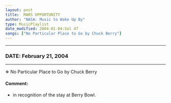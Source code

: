 ```yaml
---
layout: post
title:  MARS OPPORTUNITY
author: "NASA: Music to Wake Up By"
type: MusicPlaylist
date_modified: 2004-01-04:Sol 47
songs: ["No Particular Place to Go by Chuck Berry"]
---
```


----
### DATE: February 21, 2004
----
✵ No Particular Place to Go by Chuck Berry

#### Comment:
* in recognition of the stay at Berry Bowl.



<br/>
<center>
	<a target="_blank"
	   href="https://twitter.com/intent/tweet?hashtags=Space,NASA,Playlist,NASAWakeupCalls,SpaceProgram&text={{ page.author}}, '{{ page.songs.first }}' {{ page.title }}, {{ page.date | date: '%B %d, %Y' }}. {{ site.url }}{{ page.url }} @nasawakeupcalls">
	   <i class="fab fa-twitter" alt="Tweet this page" style="font-size: 1.3em;"></i>
	</a>
	&nbsp; 	<i class="fas fa-user-astronaut" style="font-size: 1.5em;"></i> &nbsp;
    <a type="amzn" search="'No Particular Place to Go by Chuck Berry'" category="popular music">
        <i class="fab fa-amazon" style="font-size: 1.3em;"></i>
    </a>
</center>

